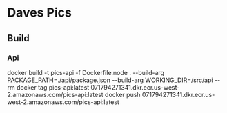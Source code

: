 # Daves Pics

## Build

### Api
docker build -t pics-api -f Dockerfile.node . --build-arg PACKAGE_PATH=./api/package.json --build-arg WORKING_DIR=/src/api --rm
docker tag pics-api:latest 071794271341.dkr.ecr.us-west-2.amazonaws.com/pics-api:latest
docker push 071794271341.dkr.ecr.us-west-2.amazonaws.com/pics-api:latest
